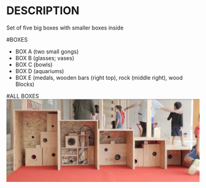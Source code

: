 # DESCRIPTION
Set of five big boxes with smaller boxes inside

#BOXES
- BOX A (two small gongs)
- BOX B (glasses; vases) 
- BOX C (bowls)
- BOX D (aquariums)
- BOX E (medals, wooden bars (right top), rock (middle right), wood Blocks)
 
#ALL BOXES
![BOXES](https://github.com/Sonoscopia/InSono/blob/master/BOXES/BOXES.png)

